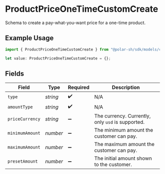 # ProductPriceOneTimeCustomCreate

Schema to create a pay-what-you-want price for a one-time product.

## Example Usage

```typescript
import { ProductPriceOneTimeCustomCreate } from "@polar-sh/sdk/models/components/productpriceonetimecustomcreate.js";

let value: ProductPriceOneTimeCustomCreate = {};
```

## Fields

| Field                                             | Type                                              | Required                                          | Description                                       |
| ------------------------------------------------- | ------------------------------------------------- | ------------------------------------------------- | ------------------------------------------------- |
| `type`                                            | *string*                                          | :heavy_check_mark:                                | N/A                                               |
| `amountType`                                      | *string*                                          | :heavy_check_mark:                                | N/A                                               |
| `priceCurrency`                                   | *string*                                          | :heavy_minus_sign:                                | The currency. Currently, only `usd` is supported. |
| `minimumAmount`                                   | *number*                                          | :heavy_minus_sign:                                | The minimum amount the customer can pay.          |
| `maximumAmount`                                   | *number*                                          | :heavy_minus_sign:                                | The maximum amount the customer can pay.          |
| `presetAmount`                                    | *number*                                          | :heavy_minus_sign:                                | The initial amount shown to the customer.         |